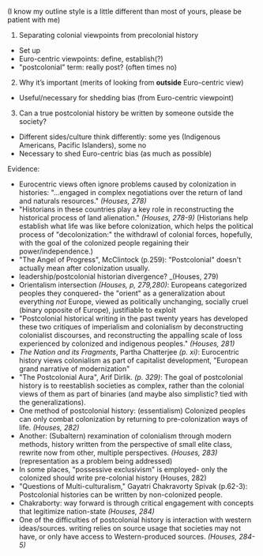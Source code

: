 (I know my outline style is a little different than most of yours, please be patient with me)

1)	Separating colonial viewpoints from precolonial history
- Set up
- Euro-centric viewpoints: define, establish(?)
- "postcolonial" term: really post? (often times no)
2)	Why it’s important (merits of looking from **outside** Euro-centric view)
- Useful/necessary for shedding bias (from Euro-centric viewpoint) 
3)	Can a true postcolonial history be written by someone outside the society?
- Different sides/culture think differently: some yes (Indigenous Americans, Pacific Islanders), some no
- Necessary to shed Euro-centric bias (as much as possible)

Evidence:
- Eurocentric views often ignore problems caused by colonization in histories: "...engaged in complex negotiations over the return of land and naturals resources." _(Houses, 278)_
- "Historians in these countries play a key role in reconstructing the historical process of land alienation." _(Houses, 278-9)_ (Historians help establish what life was like before colonization, which helps the political process of "decolonization:" the withdrawl of colonial forces, hopefully, with the goal of the colonized people regaining their power/independence.) 
- "The Angel of Progress", McClintock (p.259): "Postcolonial" doesn't actually mean after colonization usually.
- leadership/postcolonial historian divergence? _(Houses, 279)
- Orientalism intersection _(Houses, p, 279,280)_: Europeans categorized peoples they conquered- the "orient" as a generalization about everything _not_ Europe, viewed as politically unchanging, socially cruel (binary opposite of Europe), justifiable to exploit
- "Postcolonial historical writing in the past twenty years has developed these two critiques of imperialism and colonialism by deconstructing colonialist discourses, and reconstructing the appalling scale of loss experienced by colonized and indigenous peoples." _(Houses, 281)_
- _The Nation and its Fragments_, Partha Chatterjee _(p. xi)_: Eurocentric history views colonialism as part of capitalist development, "European grand narrative of modernization"
- "The Postcolonial Aura", Arif Dirlik. _(p. 329)_: The goal of postcolonial history is to reestablish societies as complex, rather than the colonial views of them as part of binaries (and maybe also simplistic? tied with the generalizations).
- One method of postcolonial history: (essentialism) Colonized peoples can only combat colonization  by returning to pre-colonization ways of life. _(Houses, 282)_
- Another: (Subaltern) rexamination of colonialism through modern methods, history written from the perspective of small elite class, rewrite now from other, multiple perspectives. _(Houses, 283)_ (representation as a problem being addressed)
- In some places, "possessive exclusivism" is employed- only the colonized should write pre-colonial history (Houses, 282)
- "Questions of Multi-culturalism," Gayatri Chakravorty Spivak (p.62-3): Postcolonial histories can be written by non-colonized people.
- Chakraborty: way forward is through critical engagement with concepts that legitimize nation-state _(Houses, 284)_
- One of the difficulties of postcolonial history is interaction with western ideas/sources. writing relies on source usage that societies may not have, or only have access to Western-produced sources. _(Houses, 284-5)_
